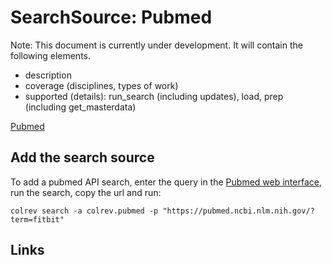# SearchSource: Pubmed

Note: This document is currently under development. It will contain the following elements.

- description
- coverage (disciplines, types of work)
- supported (details): run_search (including updates), load,  prep (including get_masterdata)

[Pubmed](https://pubmed.ncbi.nlm.nih.gov/)

## Add the search source

To add a pubmed API search, enter the query in the [Pubmed web interface](https://pubmed.ncbi.nlm.nih.gov/), run the search, copy the url and run:

```
colrev search -a colrev.pubmed -p "https://pubmed.ncbi.nlm.nih.gov/?term=fitbit"
```

## Links

